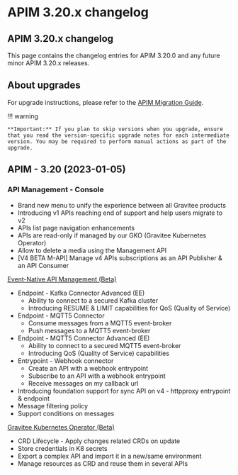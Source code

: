 # APIM 3.20.x changelog

## APIM 3.20.x changelog

This page contains the changelog entries for APIM 3.20.0 and any future minor APIM 3.20.x releases.

## About upgrades

For upgrade instructions, please refer to the [APIM Migration Guide](installation-guide/installation-guide-migration.md).

!!! warning

```
**Important:** If you plan to skip versions when you upgrade, ensure that you read the version-specific upgrade notes for each intermediate version. You may be required to perform manual actions as part of the upgrade.
```

## APIM - 3.20 (2023-01-05)

### API Management - Console

* Brand new menu to unify the experience between all Gravitee products
* Introducing v1 APIs reaching end of support and help users migrate to v2
* APIs list page navigation enhancements
* APIs are read-only if managed by our GKO (Gravitee Kubernetes Operator)
* Allow to delete a media using the Management API
* \[V4 BETA M-API] Manage v4 APIs subscriptions as an API Publisher & an API Consumer

[Event-Native API Management (Beta)](broken-reference)

* Endpoint - Kafka Connector Advanced (EE)
  * Ability to connect to a secured Kafka cluster
  * Introducing RESUME & LIMIT capabilities for QoS (Quality of Service)
* Endpoint - MQTT5 Connector
  * Consume messages from a MQTT5 event-broker
  * Push messages to a MQTT5 event-broker
* Endpoint - MQTT5 Connector Advanced (EE)
  * Ability to connect to a secured MQTT5 event-broker
  * Introducing QoS (Quality of Service) capabilities
* Entrypoint - Webhook connector
  * Create an API with a webhook entrypoint
  * Subscribe to an API with a webhook entrypoint
  * Receive messages on my callback url
* Introducing foundation support for sync API on v4 - httpproxy entrypoint & endpoint
* Message filtering policy
* Support conditions on messages

[Gravitee Kubernetes Operator (Beta)](broken-reference)

* CRD Lifecycle - Apply changes related CRDs on update
* Store credentials in K8 secrets
* Export a complex API and import it in a new/same environment
* Manage resources as CRD and reuse them in several APIs
